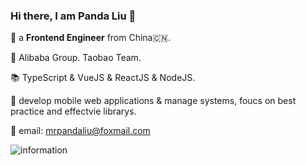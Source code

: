 ### Hi there, I am Panda Liu 👋

🧑 a **Frontend Engineer** from China🇨🇳.

🏢 Alibaba Group. Taobao Team.

📚 TypeScript & VueJS & ReactJS & NodeJS.

🔧 develop mobile web applications & manage systems, foucs on best practice and effectvie librarys.

📧 email: mrpandaliu@foxmail.com


![information](https://github-readme-stats.vercel.app/api?username=MrpandaLiu&show_icons=true&theme=radical)
